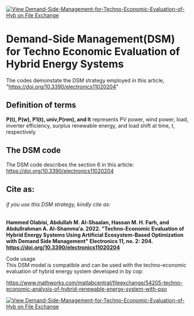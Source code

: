 [![View Demand-Side-Management-for-Techno-Economic-Evaluation-of-Hyb on File Exchange](https://www.mathworks.com/matlabcentral/images/matlab-file-exchange.svg)](https://www.mathworks.com/matlabcentral/fileexchange/123310-demand-side-management-for-techno-economic-evaluation-of-hyb)
# Demand-Side Management(DSM) for Techno Economic Evaluation of Hybrid Energy Systems
The codes demonstate the DSM strategy employed in this article, "https://doi.org/10.3390/electronics11020204"

## Definition of terms
**P(t), P(w), P1(t), univ,P(ren), and lt** represents PV power, wind power, load, inverter efficiency, surplus renewable energy, and load shift at time, *t*, respectively


## The DSM code 
The DSM code describes the section 6 in this article: https://doi.org/10.3390/electronics11020204





## Cite as:
###### if you use this DSM strategy, kindly cite as:
**Hammed Olabisi, Abdullah M. Al-Shaalan, Hassan M. H. Farh, and Abdullrahman A. Al-Shamma’a. 2022. "Techno-Economic Evaluation of Hybrid Energy Systems Using Artificial Ecosystem-Based Optimization with Demand Side Management" Electronics 11, no. 2: 204. https://doi.org/10.3390/electronics11020204**


Code usage\
This DSM model is compatible and can be used with the techno-economic evaluation of hybrid energy system developed in by cop:

https://www.mathworks.com/matlabcentral/fileexchange/54205-techno-economic-analysis-of-hybrid-renewable-energy-system-with-pso

[![View Demand-Side-Management-for-Techno-Economic-Evaluation-of-Hyb on File Exchange](https://www.mathworks.com/matlabcentral/images/matlab-file-exchange.svg)](https://www.mathworks.com/matlabcentral/fileexchange/123310-demand-side-management-for-techno-economic-evaluation-of-hyb)


